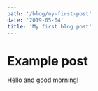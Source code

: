 ```yaml
---
path: '/blog/my-first-post'
date: '2019-05-04'
title: 'My first blog post'
---
```


# Example post

Hello and good morning!
